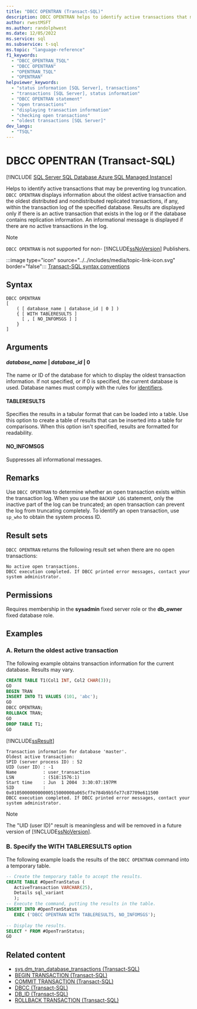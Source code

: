 ```yaml
---
title: "DBCC OPENTRAN (Transact-SQL)"
description: DBCC OPENTRAN helps to identify active transactions that may be preventing log truncation.
author: rwestMSFT
ms.author: randolphwest
ms.date: 12/05/2022
ms.service: sql
ms.subservice: t-sql
ms.topic: "language-reference"
f1_keywords:
  - "DBCC_OPENTRAN_TSQL"
  - "DBCC OPENTRAN"
  - "OPENTRAN_TSQL"
  - "OPENTRAN"
helpviewer_keywords:
  - "status information [SQL Server], transactions"
  - "transactions [SQL Server], status information"
  - "DBCC OPENTRAN statement"
  - "open transactions"
  - "displaying transaction information"
  - "checking open transactions"
  - "oldest transactions [SQL Server]"
dev_langs:
  - "TSQL"
---
```

# DBCC OPENTRAN (Transact-SQL)

[!INCLUDE [SQL Server SQL Database Azure SQL Managed Instance](../../includes/applies-to-version/sql-asdb-asdbmi.md)]

Helps to identify active transactions that may be preventing log truncation. `DBCC OPENTRAN` displays information about the oldest active transaction and the oldest distributed and nondistributed replicated transactions, if any, within the transaction log of the specified database. Results are displayed only if there is an active transaction that exists in the log or if the database contains replication information. An informational message is displayed if there are no active transactions in the log.

> [!NOTE]  
> `DBCC OPENTRAN` is not supported for non- [!INCLUDE[ssNoVersion](../../includes/ssnoversion-md.md)] Publishers.

:::image type="icon" source="../../includes/media/topic-link-icon.svg" border="false"::: [Transact-SQL syntax conventions](../../t-sql/language-elements/transact-sql-syntax-conventions-transact-sql.md)

## Syntax

```syntaxsql
DBCC OPENTRAN
[
    ( [ database_name | database_id | 0 ] )
    { [ WITH TABLERESULTS ]
      [ , [ NO_INFOMSGS ] ]
    }
]
```

## Arguments

#### *database_name* | *database_id* | 0

The name or ID of the database for which to display the oldest transaction information. If not specified, or if 0 is specified, the current database is used. Database names must comply with the rules for [identifiers](../../relational-databases/databases/database-identifiers.md).

#### TABLERESULTS

Specifies the results in a tabular format that can be loaded into a table. Use this option to create a table of results that can be inserted into a table for comparisons. When this option isn't specified, results are formatted for readability.

#### NO_INFOMSGS

Suppresses all informational messages.

## Remarks

Use `DBCC OPENTRAN` to determine whether an open transaction exists within the transaction log. When you use the `BACKUP LOG` statement, only the inactive part of the log can be truncated; an open transaction can prevent the log from truncating completely. To identify an open transaction, use `sp_who` to obtain the system process ID.

## Result sets

`DBCC OPENTRAN` returns the following result set when there are no open transactions:

```output
No active open transactions.
DBCC execution completed. If DBCC printed error messages, contact your system administrator.
```

## Permissions

Requires membership in the **sysadmin** fixed server role or the **db_owner** fixed database role.

## Examples

### A. Return the oldest active transaction

The following example obtains transaction information for the current database. Results may vary.

```sql
CREATE TABLE T1(Col1 INT, Col2 CHAR(3));
GO
BEGIN TRAN
INSERT INTO T1 VALUES (101, 'abc');
GO
DBCC OPENTRAN;
ROLLBACK TRAN;
GO
DROP TABLE T1;
GO
```

[!INCLUDE[ssResult](../../includes/ssresult-md.md)]

```output
Transaction information for database 'master'.
Oldest active transaction:
SPID (server process ID) : 52
UID (user ID) : -1
Name          : user_transaction
LSN           : (518:1576:1)
Start time    : Jun  1 2004  3:30:07:197PM
SID           : 0x010500000000000515000000a065cf7e784b9b5fe77c87709e611500
DBCC execution completed. If DBCC printed error messages, contact your system administrator.
```

> [!NOTE]  
> The "UID (user ID)" result is meaningless and will be removed in a future version of [!INCLUDE[ssNoVersion](../../includes/ssnoversion-md.md)].

### B. Specify the WITH TABLERESULTS option

The following example loads the results of the `DBCC OPENTRAN` command into a temporary table.

```sql
-- Create the temporary table to accept the results.
CREATE TABLE #OpenTranStatus (
   ActiveTransaction VARCHAR(25),
   Details sql_variant
   );
-- Execute the command, putting the results in the table.
INSERT INTO #OpenTranStatus
   EXEC ('DBCC OPENTRAN WITH TABLERESULTS, NO_INFOMSGS');
  
-- Display the results.
SELECT * FROM #OpenTranStatus;
GO
```

## Related content

- [sys.dm_tran_database_transactions (Transact-SQL)](../../relational-databases/system-dynamic-management-views/sys-dm-tran-database-transactions-transact-sql.md)
- [BEGIN TRANSACTION (Transact-SQL)](../../t-sql/language-elements/begin-transaction-transact-sql.md)
- [COMMIT TRANSACTION (Transact-SQL)](../../t-sql/language-elements/commit-transaction-transact-sql.md)
- [DBCC (Transact-SQL)](../../t-sql/database-console-commands/dbcc-transact-sql.md)
- [DB_ID (Transact-SQL)](../../t-sql/functions/db-id-transact-sql.md)
- [ROLLBACK TRANSACTION (Transact-SQL)](../../t-sql/language-elements/rollback-transaction-transact-sql.md)
